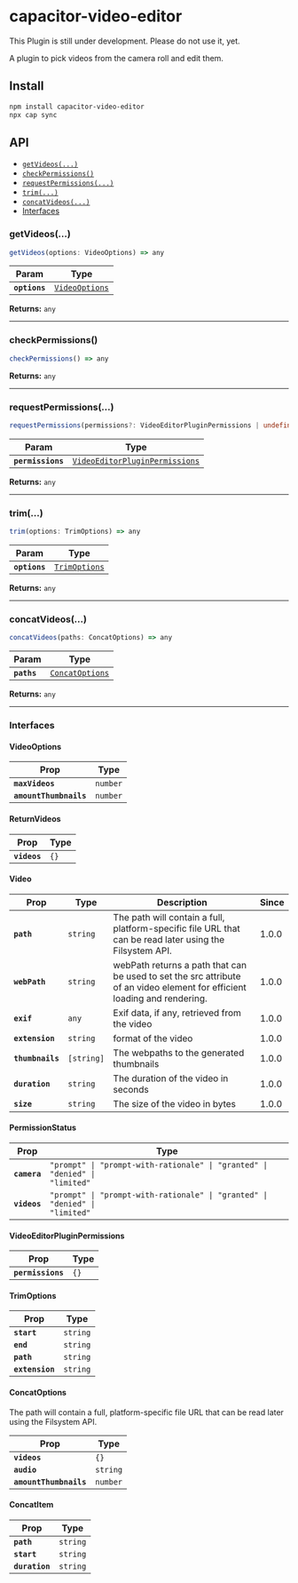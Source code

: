 # capacitor-video-editor

This Plugin is still under development. Please do not use it, yet.

A plugin to pick videos from the camera roll and edit them.

## Install

```bash
npm install capacitor-video-editor
npx cap sync
```

## API

<docgen-index>

- [`getVideos(...)`](#getvideos)
- [`checkPermissions()`](#checkpermissions)
- [`requestPermissions(...)`](#requestpermissions)
- [`trim(...)`](#trim)
- [`concatVideos(...)`](#concatvideos)
- [Interfaces](#interfaces)

</docgen-index>

<docgen-api>
<!--Update the source file JSDoc comments and rerun docgen to update the docs below-->

### getVideos(...)

```typescript
getVideos(options: VideoOptions) => any
```

| Param         | Type                                                  |
| ------------- | ----------------------------------------------------- |
| **`options`** | <code><a href="#videooptions">VideoOptions</a></code> |

**Returns:** <code>any</code>

---

### checkPermissions()

```typescript
checkPermissions() => any
```

**Returns:** <code>any</code>

---

### requestPermissions(...)

```typescript
requestPermissions(permissions?: VideoEditorPluginPermissions | undefined) => any
```

| Param             | Type                                                                                  |
| ----------------- | ------------------------------------------------------------------------------------- |
| **`permissions`** | <code><a href="#videoeditorpluginpermissions">VideoEditorPluginPermissions</a></code> |

**Returns:** <code>any</code>

---

### trim(...)

```typescript
trim(options: TrimOptions) => any
```

| Param         | Type                                                |
| ------------- | --------------------------------------------------- |
| **`options`** | <code><a href="#trimoptions">TrimOptions</a></code> |

**Returns:** <code>any</code>

---

### concatVideos(...)

```typescript
concatVideos(paths: ConcatOptions) => any
```

| Param       | Type                                                    |
| ----------- | ------------------------------------------------------- |
| **`paths`** | <code><a href="#concatoptions">ConcatOptions</a></code> |

**Returns:** <code>any</code>

---

### Interfaces

#### VideoOptions

| Prop                   | Type                |
| ---------------------- | ------------------- |
| **`maxVideos`**        | <code>number</code> |
| **`amountThumbnails`** | <code>number</code> |

#### ReturnVideos

| Prop         | Type            |
| ------------ | --------------- |
| **`videos`** | <code>{}</code> |

#### Video

| Prop             | Type                  | Description                                                                                                               | Since |
| ---------------- | --------------------- | ------------------------------------------------------------------------------------------------------------------------- | ----- |
| **`path`**       | <code>string</code>   | The path will contain a full, platform-specific file URL that can be read later using the Filsystem API.                  | 1.0.0 |
| **`webPath`**    | <code>string</code>   | webPath returns a path that can be used to set the src attribute of an video element for efficient loading and rendering. | 1.0.0 |
| **`exif`**       | <code>any</code>      | Exif data, if any, retrieved from the video                                                                               | 1.0.0 |
| **`extension`**  | <code>string</code>   | format of the video                                                                                                       | 1.0.0 |
| **`thumbnails`** | <code>[string]</code> | The webpaths to the generated thumbnails                                                                                  | 1.0.0 |
| **`duration`**   | <code>string</code>   | The duration of the video in seconds                                                                                      | 1.0.0 |
| **`size`**       | <code>string</code>   | The size of the video in bytes                                                                                            | 1.0.0 |

#### PermissionStatus

| Prop         | Type                                                                                   |
| ------------ | -------------------------------------------------------------------------------------- |
| **`camera`** | <code>"prompt" \| "prompt-with-rationale" \| "granted" \| "denied" \| "limited"</code> |
| **`videos`** | <code>"prompt" \| "prompt-with-rationale" \| "granted" \| "denied" \| "limited"</code> |

#### VideoEditorPluginPermissions

| Prop              | Type            |
| ----------------- | --------------- |
| **`permissions`** | <code>{}</code> |

#### TrimOptions

| Prop            | Type                |
| --------------- | ------------------- |
| **`start`**     | <code>string</code> |
| **`end`**       | <code>string</code> |
| **`path`**      | <code>string</code> |
| **`extension`** | <code>string</code> |

#### ConcatOptions

The path will contain a full,
platform-specific file URL that can be read later using the Filsystem API.

| Prop                   | Type                |
| ---------------------- | ------------------- |
| **`videos`**           | <code>{}</code>     |
| **`audio`**            | <code>string</code> |
| **`amountThumbnails`** | <code>number</code> |

#### ConcatItem

| Prop           | Type                |
| -------------- | ------------------- |
| **`path`**     | <code>string</code> |
| **`start`**    | <code>string</code> |
| **`duration`** | <code>string</code> |

</docgen-api>
